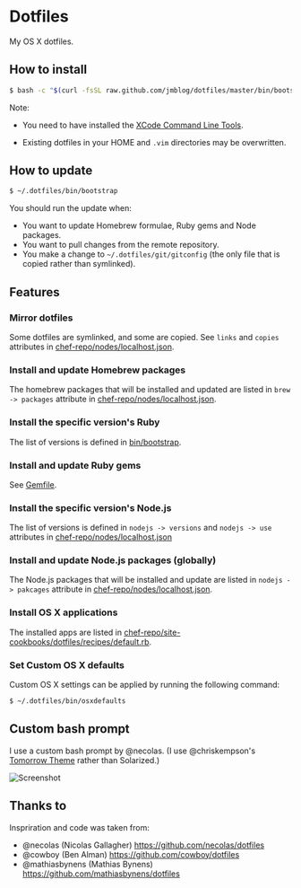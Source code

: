 # Dotfiles

My OS X dotfiles.

## How to install

```bash
$ bash -c "$(curl -fsSL raw.github.com/jmblog/dotfiles/master/bin/bootstrap)"
```

Note:

* You need to have installed the [XCode Command Line Tools](https://developer.apple.com/downloads).

* Existing dotfiles in your HOME and `.vim` directories may be overwritten.

## How to update

```bash
$ ~/.dotfiles/bin/bootstrap
```

You should run the update when:

* You want to update Homebrew formulae, Ruby gems and Node packages.
* You want to pull changes from the remote repository.
* You make a change to `~/.dotfiles/git/gitconfig` (the only file that is copied rather than symlinked).

## Features

### Mirror dotfiles

Some dotfiles are symlinked, and some are copied. See `links` and `copies` attributes in [chef-repo/nodes/localhost.json](https://github.com/jmblog/dotfiles/blob/master/chef-repo/nodes/localhost.json). 

### Install and update Homebrew packages

The homebrew packages that will be installed and updated are listed in `brew -> packages` attribute in [chef-repo/nodes/localhost.json](https://github.com/jmblog/dotfiles/blob/master/chef-repo/nodes/localhost.json).

### Install the specific version's Ruby

The list of versions is defined in [bin/bootstrap](https://github.com/jmblog/dotfiles/blob/master/bin/bootstrap).

### Install and update Ruby gems

See [Gemfile](https://github.com/jmblog/dotfiles/blob/master/Gemfile).

### Install the specific version's Node.js

The list of versions is defined in `nodejs -> versions` and `nodejs -> use` attributes in [chef-repo/nodes/localhost.json](https://github.com/jmblog/dotfiles/blob/master/chef-repo/nodes/localhost.json)

### Install and update Node.js packages (globally)

The Node.js packages that will be installed and update are listed in `nodejs -> pakcages` attribute in [chef-repo/nodes/localhost.json](https://github.com/jmblog/dotfiles/blob/master/chef-repo/nodes/localhost.json).

### Install OS X applications

The installed apps are listed in [chef-repo/site-cookbooks/dotfiles/recipes/default.rb](https://github.com/jmblog/dotfiles/blob/master/chef-repo/site-cookbooks/dotfiles/recipes/default.rb).

### Set Custom OS X defaults

Custom OS X settings can be applied by running the following command:

```bash
$ ~/.dotfiles/bin/osxdefaults
```

## Custom bash prompt

I use a custom bash prompt by @necolas. (I use @chriskempson's [Tomorrow Theme](https://github.com/chriskempson/tomorrow-theme) rather than Solarized.)

![Screenshot](http://farm3.staticflickr.com/2881/8975352568_7e5173078a_o.png)

## Thanks to

Inspriration and code was taken from:

* @necolas (Nicolas Gallagher) https://github.com/necolas/dotfiles
* @cowboy (Ben Alman) https://github.com/cowboy/dotfiles
* @mathiasbynens (Mathias Bynens) https://github.com/mathiasbynens/dotfiles
